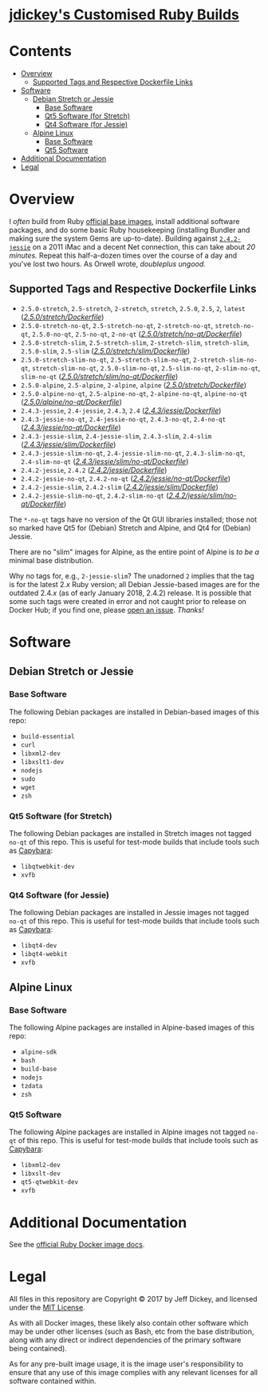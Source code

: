 # [jdickey's Customised Ruby Builds](https://github.com/jdickey/docker-ruby)

# Contents

- [Overview](#overview)
  * [Supported Tags and Respective Dockerfile Links](#supported-tags-and-respective-dockerfile-links)
- [Software](#software)
  * [Debian Stretch or Jessie](#debian-stretch-or-jessie)
    + [Base Software](#base-software)
    + [Qt5 Software (for Stretch)](#qt5-software-for-stretch)
    + [Qt4 Software (for Jessie)](#qt4-software-for-jessie)
  * [Alpine Linux](#alpine-linux)
    + [Base Software](#base-software-1)
    + [Qt5 Software](#qt5-software)
- [Additional Documentation](#additional-documentation)
- [Legal](#legal)

# Overview

I *often* build from Ruby [official base images](https://hub.docker.com/_/ruby/), install additional software packages, and do some basic Ruby housekeeping (installing Bundler and making sure the system Gems are up-to-date). Building against [`2.4.2-jessie`](https://github.com/docker-library/ruby/blob/73d3ed6b06738a7457a24fba9024cad303829c0a/2.4/jessie/Dockerfile) on a 2011 iMac and a decent Net connection, this can take about *20 minutes.* Repeat this half-a-dozen times over the course of a day and you've lost two hours. As Orwell wrote, *doubleplus ungood.*

## Supported Tags and Respective Dockerfile Links

* `2.5.0-stretch`, `2.5-stretch`, `2-stretch`, `stretch`, `2.5.0`, `2.5`, `2`, `latest` ([*2.5.0/stretch/Dockerfile*](https://github.com/jdickey/docker-ruby/blob/master/2.5.0/stretch/Dockerfile))
* `2.5.0-stretch-no-qt`, `2.5-stretch-no-qt`, `2-stretch-no-qt`, `stretch-no-qt`, `2.5.0-no-qt`, `2.5-no-qt`, `2-no-qt` ([*2.5.0/stretch/no-qt/Dockerfile*](https://github.com/jdickey/docker-ruby/blob/master/2.5.0/stretch/no-qt/Dockerfile))
* `2.5.0-stretch-slim`, `2.5-stretch-slim`, `2-stretch-slim`, `stretch-slim`, `2.5.0-slim`, `2.5-slim` ([*2.5.0/stretch/slim/Dockerfile*](https://github.com/jdickey/docker-ruby/blob/master/2.5.0/stretch/slim/Dockerfile))
* `2.5.0-stretch-slim-no-qt`, `2.5-stretch-slim-no-qt`, `2-stretch-slim-no-qt`, `stretch-slim-no-qt`, `2.5.0-slim-no-qt`, `2.5-slim-no-qt`, `2-slim-no-qt`, `slim-no-qt` ([*2.5.0/stretch/slim/no-qt/Dockerfile*](https://github.com/jdickey/docker-ruby/blob/master/2.5.0/stretch/slim/no-qt/Dockerfile))
* `2.5.0-alpine`, `2.5-alpine`, `2-alpine`, `alpine` ([*2.5.0/stretch/Dockerfile*](https://github.com/jdickey/docker-ruby/blob/master/2.5.0/stretch/Dockerfile))
* `2.5.0-alpine-no-qt`, `2.5-alpine-no-qt`, `2-alpine-no-qt`, `alpine-no-qt` ([*2.5.0/alpine/no-qt/Dockerfile*](https://github.com/jdickey/docker-ruby/blob/master/2.5.0/alpine/no-qt/Dockerfile))
* `2.4.3-jessie`, `2.4-jessie`, `2.4.3`, `2.4` ([*2.4.3/jessie/Dockerfile*](https://github.com/jdickey/docker-ruby/blob/master/2.4.3/jessie/Dockerfile))
* `2.4.3-jessie-no-qt`, `2.4-jessie-no-qt`, `2.4.3-no-qt`, `2.4-no-qt` ([*2.4.3/jessie/no-qt/Dockerfile*](https://github.com/jdickey/docker-ruby/blob/master/2.4.3/jessie/no-qt/Dockerfile))
* `2.4.3-jessie-slim`, `2.4-jessie-slim`, `2.4.3-slim`, `2.4-slim` ([*2.4.3/jessie/slim/Dockerfile*](https://github.com/jdickey/docker-ruby/blob/master/2.4.3/jessie/slim/Dockerfile))
* `2.4.3-jessie-slim-no-qt`, `2.4-jessie-slim-no-qt`, `2.4.3-slim-no-qt`, `2.4-slim-no-qt` ([*2.4.3/jessie/slim/no-qt/Dockerfile*](https://github.com/jdickey/docker-ruby/blob/master/2.4.3/jessie/slim/no-qt/Dockerfile))
* `2.4.2-jessie`, `2.4.2` ([*2.4.2/jessie/Dockerfile*](https://github.com/jdickey/docker-ruby/blob/master/2.4.2/jessie/Dockerfile))
* `2.4.2-jessie-no-qt`, `2.4.2-no-qt` ([*2.4.2/jessie/no-qt/Dockerfile*](https://github.com/jdickey/docker-ruby/blob/master/2.4.2/jessie/no-qt/Dockerfile))
* `2.4.2-jessie-slim`, `2.4.2-slim` ([*2.4.2/jessie/slim/Dockerfile*](https://github.com/jdickey/docker-ruby/blob/master/2.4.3/jessie/slim/Dockerfile))
* `2.4.2-jessie-slim-no-qt`, `2.4.2-slim-no-qt` ([*2.4.2/jessie/slim/no-qt/Dockerfile*](https://github.com/jdickey/docker-ruby/blob/master/2.4/jessie/slim/no-qt/Dockerfile))

The `*-no-qt` tags have no version of the Qt GUI libraries installed; those not so marked have Qt5 for (Debian) Stretch and Alpine, and Qt4 for (Debian) Jessie.

There are no "slim" images for Alpine, as the entire point of Alpine is *to be a* minimal base distribution.

Why no tags for, e.g., `2-jessie-slim`? The unadorned `2` implies that the tag is for the latest 2.*x* Ruby version; all Debian Jessie-based images are for the outdated 2.4.*x* (as of early January 2018, 2.4.2) release. It is possible that some such tags were created in error and not caught prior to release on Docker Hub; if you find one, please [open an issue](https://github.com/jdickey/docker-ruby/issues). *Thanks!*

# Software

## Debian Stretch or Jessie

### Base Software

The following Debian packages are installed in Debian-based images of this repo:

* `build-essential`
* `curl`
* `libxml2-dev`
* `libxslt1-dev`
* `nodejs`
* `sudo`
* `wget`
* `zsh`

### Qt5 Software (for Stretch)

The following Debian packages are installed in Stretch images not tagged `no-qt` of this repo. This is useful for test-mode builds that include tools such as [Capybara](https://github.com/teamcapybara/capybara):

* `libqtwebkit-dev`
* `xvfb`

### Qt4 Software (for Jessie)

The following Debian packages are installed in Jessie images not tagged `no-qt` of this repo. This is useful for test-mode builds that include tools such as [Capybara](https://github.com/teamcapybara/capybara):

* `libqt4-dev`
* `libqt4-webkit`
* `xvfb`

## Alpine Linux

### Base Software

The following Alpine packages are installed in Alpine-based images of this repo:

* `alpine-sdk`
* `bash`
* `build-base`
* `nodejs`
* `tzdata`
* `zsh`

### Qt5 Software

The following Alpine packages are installed in Alpine images not tagged `no-qt` of this repo. This is useful for test-mode builds that include tools such as [Capybara](https://github.com/teamcapybara/capybara):

* `libxml2-dev`
* `libxslt-dev`
* `qt5-qtwebkit-dev`
* `xvfb`

# Additional Documentation

See the [official Ruby Docker image docs](https://hub.docker.com/_/ruby/).

# Legal

All files in this repository are Copyright &copy; 2017 by Jeff Dickey, and licensed under the [MIT License](https://opensource.org/licenses/MIT).

As with all Docker images, these likely also contain other software which may be under other licenses (such as Bash, etc from the base distribution, along with any direct or indirect dependencies of the primary software being contained).

As for any pre-built image usage, it is the image user's responsibility to ensure that any use of this image complies with any relevant licenses for all software contained within.
